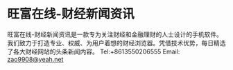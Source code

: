 # 旺富在线-财经新闻资讯
旺富在线-财经新闻资讯是一款专为关注财经和金融理财的人士设计的手机软件。我们致力于打造专业、权威、为用户着想的财经浏览器。凭借技术优势，每日精选了各大财经网站的头条新闻内容。
Tel:+8613550206555
Email: zao9908@yeah.net
